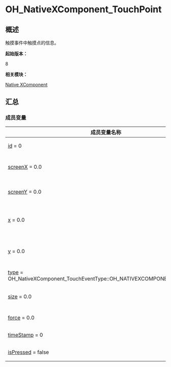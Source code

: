 # OH_NativeXComponent_TouchPoint


## 概述

触摸事件中触摸点的信息。

**起始版本：**

8

**相关模块：**

[Native XComponent](_o_h___native_x_component.md)


## 汇总


### 成员变量

  | 成员变量名称 | 描述 | 
| -------- | -------- |
| [id](_o_h___native_x_component.md#id-12) = 0 | 手指的唯一标识符。 | 
| [screenX](_o_h___native_x_component.md#screenx-13) = 0.0 | 触摸点相对于应用窗口左上角的x坐标。 | 
| [screenY](_o_h___native_x_component.md#screeny-13) = 0.0 | 触摸点相对于应用窗口左上角的y坐标。 | 
| [x](_o_h___native_x_component.md#x-13) = 0.0 | 触摸点相对于XComponent组件左边缘的x坐标。 | 
| [y](_o_h___native_x_component.md#y-13) = 0.0 | 触摸点相对于XComponent组件上边缘的y坐标。 | 
| [type](_o_h___native_x_component.md#type-12) = OH_NativeXComponent_TouchEventType::OH_NATIVEXCOMPONENT_UNKNOWN | 触摸事件的触摸类型。 | 
| [size](_o_h___native_x_component.md#size-12) = 0.0 | 指垫和屏幕之间的接触面积。 | 
| [force](_o_h___native_x_component.md#force-12) = 0.0 | 当前触摸事件的压力。 | 
| [timeStamp](_o_h___native_x_component.md#timestamp-12) = 0 | 当前触摸事件的时间戳。 | 
| [isPressed](_o_h___native_x_component.md#ispressed) = false | 当前点是否被按下。 | 
